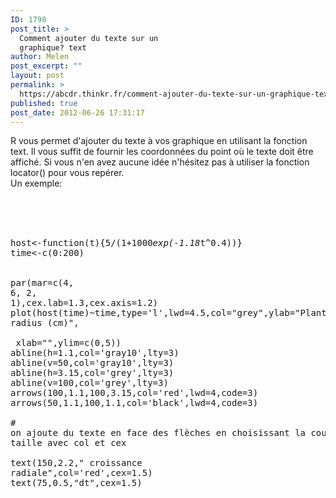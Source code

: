 ```yaml
---
ID: 1798
post_title: >
  Comment ajouter du texte sur un
  graphique? text
author: Melen
post_excerpt: ""
layout: post
permalink: >
  https://abcdr.thinkr.fr/comment-ajouter-du-texte-sur-un-graphique-text/
published: true
post_date: 2012-06-26 17:31:17
---
```

R vous permet d'ajouter du texte à vos graphique en utilisant la fonction text. Il vous suffit de fournir les coordonnées du point où le texte doit être affiché. Si vous n'en avez aucune idée n'hésitez pas à utiliser la fonction locator() pour vous repérer.<br />Un exemple:<br /><br /> <pre><br /><br /> host&lt;-function(t){5/(1+1000*exp(-1.18*t^0.4))}<br />time&lt;-c(0:200)<br /><br /><br />par(mar=c(4, 6, 2, 1),cex.lab=1.3,cex.axis=1.2)<br />plot(host(time)~time,type='l',lwd=4.5,col="grey",ylab="Plant radius (cm)",<br />    xlab="",ylim=c(0,5))<br />abline(h=1.1,col='gray10',lty=3)<br />abline(v=50,col='gray10',lty=3)<br />abline(h=3.15,col='grey',lty=3)<br />abline(v=100,col='grey',lty=3)<br />arrows(100,1.1,100,3.15,col='red',lwd=4,code=3)<br />arrows(50,1.1,100,1.1,col='black',lwd=4,code=3)<br /><br /># on ajoute du texte en face des flèches en choisissant la couleur et la taille avec col et cex<br /><br />text(150,2.2," croissance radiale",col='red',cex=1.5)<br />text(75,0.5,"dt",cex=1.5)<br /><br /></pre> <br /><br />